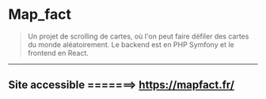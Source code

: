 # Map_fact

>Un projet de scrolling de cartes, où l'on peut faire défiler des cartes du monde aléatoirement. 
Le backend est en PHP Symfony et le frontend en React. 
---
Site accessible =======> https://mapfact.fr/
---


